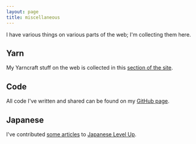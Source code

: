 ```yaml
---
layout: page
title: miscellaneous
---
```


I have various things on various parts of the web; I'm collecting them
here.

## Yarn

My Yarncraft stuff on the web is collected in this [section of the
site](yarncraft/index.html).

## Code

All code I've written and shared can be found on my [GitHub
page](https://github.com/cayennes).

## Japanese

I've contributed [some
articles](http://japaneselevelup.com/author/cayenne/) to [Japanese Level
Up](http://japaneselevelup.com).
